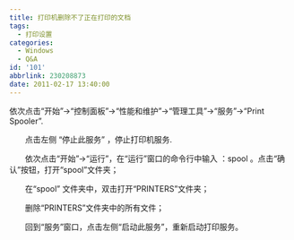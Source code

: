 ```yaml
---
title: 打印机删除不了正在打印的文档
tags:
  - 打印设置
categories:
  - Windows
  - Q&A
id: '101'
abbrlink: 230208873
date: 2011-02-17 13:40:00
---
```


依次点击“开始”→“控制面板”→“性能和维护”→“管理工具”→“服务”→“Print Spooler”.  
  
　　点击左侧 “停止此服务” ，停止打印机服务.  
  
　　依次点击“开始”→“运行”，在“运行”窗口的命令行中输入 ：spool 。点击“确认”按钮，打开“spool”文件夹；  
  
　　在“spool” 文件夹中，双击打开“PRINTERS”文件夹；  
  
　　删除“PRINTERS”文件夹中的所有文件；  
  
　　回到“服务”窗口，点击左侧“启动此服务”，重新启动打印服务。